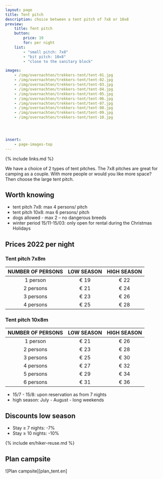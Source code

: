 ```yaml
---
layout: page
title: Tent pitch
description: choice between a tent pitch of 7x8 or 10x8
preview:
    title: Tent pitch
    button:
        price: 19
        for: per night     
    list:
        - "small pitch: 7x8"
        - "bit pitch: 10x8"
        - "close to the sanitary block"

images:
    - /img/overnachten/trekkers-tent/tent-01.jpg
    - /img/overnachten/trekkers-tent/tent-02.jpg
    - /img/overnachten/trekkers-tent/tent-03.jpg
    - /img/overnachten/trekkers-tent/tent-04.jpg
    - /img/overnachten/trekkers-tent/tent-05.jpg
    - /img/overnachten/trekkers-tent/tent-06.jpg
    - /img/overnachten/trekkers-tent/tent-07.jpg
    - /img/overnachten/trekkers-tent/tent-08.jpg
    - /img/overnachten/trekkers-tent/tent-09.jpg
    - /img/overnachten/trekkers-tent/tent-10.jpg




insert:
    - page-images-top
---
```

{% include links.md %}

We have a choice of 2 types of tent pitches. The 7x8 pitches are great for camping as a couple. With more people or would you like more space? Then choose the large tent pitch.


## Worth knowing

- tent pitch 7x8: max 4 persons/ pitch
- tent pitch 10x8: max 6 persons/ pitch
- dogs allowed - max 2 – no dangerous breeds
- winter period 15/11-15/03: only open for rental during the Christmas Holidays

## Prices 2022 per night

### Tent pitch 7x8m

NUMBER OF PERSONS | LOW SEASON | HIGH SEASON      
:-------------:|:-----------:|:-----------:|
1 person      |€ 19          |€ 22    
2 persons     |€ 21          |€ 24         
3 persons     |€ 23          |€ 26
4 persons     |€ 25          |€ 28   

### Tent pitch 10x8m

NUMBER OF PERSONS | LOW SEASON | HIGH SEASON      
:-------------:|:-----------:|:-----------:|
1 person      |€ 21          |€ 26   
2 persons     |€ 23          |€ 28         
3 persons     |€ 25          |€ 30
4 persons     |€ 27          |€ 32   
5 persons     |€ 29          |€ 34
6 persons     |€ 31          |€ 36


* 15/7 - 15/8: upon reservation as from 7 nights
* high season: July - August - long weekends

## Discounts low season

- Stay ≥ 7 nights: -7%
- Stay ≥ 10 nights: -10%

{% include en/hiker-reuse.md %}


## Plan campsite

![Plan campsite][plan_tent.en]
